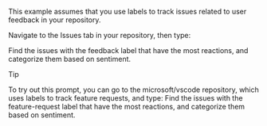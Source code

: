 This example assumes that you use labels to track issues related to user feedback in your repository.

Navigate to the Issues tab in your repository, then type:

Find the issues with the feedback label that have the most reactions, and categorize them based on sentiment.

Tip

To try out this prompt, you can go to the microsoft/vscode repository, which uses labels to track feature requests, and type: Find the issues with the feature-request label that have the most reactions, and categorize them based on sentiment.